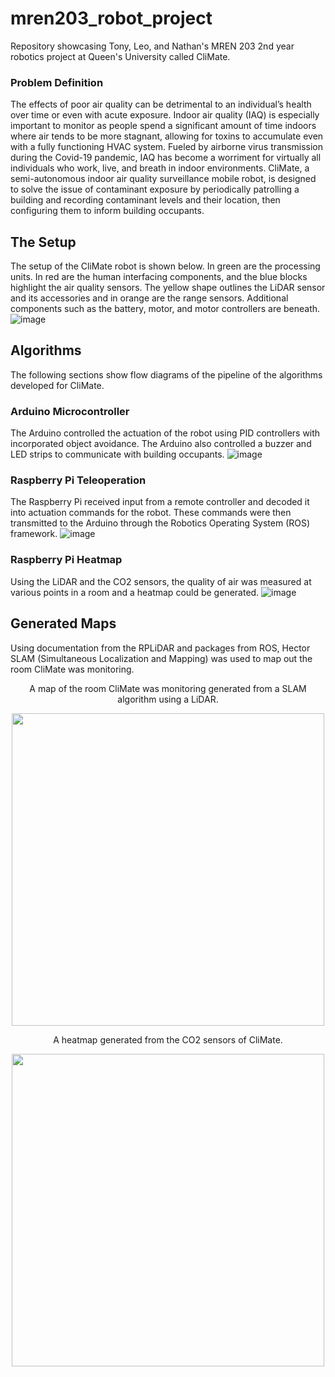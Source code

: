 # mren203_robot_project
Repository showcasing Tony, Leo, and Nathan's MREN 203 2nd year robotics project at Queen's University called CliMate.

### Problem Definition
The effects of poor air quality can be detrimental to an individual’s health over time or even with acute exposure. Indoor air quality (IAQ) is especially important to monitor as people spend a significant amount of time indoors where air tends to be more stagnant, allowing for toxins to accumulate even with a fully functioning HVAC system. Fueled by airborne virus transmission during the Covid-19 pandemic, IAQ has become a worriment for virtually all individuals who work, live, and breath in indoor environments. CliMate, a semi-autonomous indoor air quality surveillance mobile robot, is designed to solve the issue of contaminant exposure by periodically patrolling a building and recording contaminant levels and their location, then configuring them to inform building occupants. 

## The Setup
The setup of the CliMate robot is shown below. In green are the processing units. In red are the human interfacing components, and the blue blocks highlight the air quality sensors. The yellow shape outlines the LiDAR sensor and its accessories and in orange are the range sensors. Additional components such as the battery, motor, and motor controllers are beneath.
![image](https://github.com/tonyyang21/mren203_robot_project/assets/116667620/797dfea0-789f-46b3-b898-8beff35aded3)

## Algorithms
The following sections show flow diagrams of the pipeline of the algorithms developed for CliMate.

### Arduino Microcontroller
The Arduino controlled the actuation of the robot using PID controllers with incorporated object avoidance. The Arduino also controlled a buzzer and LED strips to communicate with building occupants.
![image](https://github.com/tonyyang21/mren203_robot_project/assets/116667620/f1d00362-f9e5-44a5-8592-fc76ea1a3157)

### Raspberry Pi Teleoperation
The Raspberry Pi received input from a remote controller and decoded it into actuation commands for the robot. These commands were then transmitted to the Arduino through the Robotics Operating System (ROS) framework.
![image](https://github.com/tonyyang21/mren203_robot_project/assets/116667620/8bafb8b0-b402-4ea1-beae-780026c65ae0)

### Raspberry Pi Heatmap
Using the LiDAR and the CO2 sensors, the quality of air was measured at various points in a room and a heatmap could be generated.
![image](https://github.com/tonyyang21/mren203_robot_project/assets/116667620/00d2cf3d-7b74-4766-be51-946e1c3666a2)

## Generated Maps
Using documentation from the RPLiDAR and packages from ROS, Hector SLAM (Simultaneous Localization and Mapping) was used to map out the room CliMate was monitoring.

<p align="center">
    A map of the room CliMate was monitoring generated from a SLAM algorithm using a LiDAR.
</p>
<p align="center">
    <img width="500" src="https://github.com/tonyyang21/mren203_robot_project/assets/116667620/55dc6e89-222f-423d-80b7-35c34fe4a4f5">
</p>

<p align="center">
    A heatmap generated from the CO2 sensors of CliMate.
</p>
<p align="center">
    <img width="500" src="https://github.com/tonyyang21/mren203_robot_project/assets/116667620/26713d58-4c96-45c8-b153-96b9b783e2b0">
</p>
